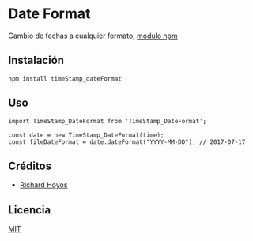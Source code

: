 # Date Format

Cambio de fechas a cualquier formato, [modulo npm](https://twiter.com/richardhoyos)

## Instalación

```
npm install timeStamp_dateFormat
```

## Uso

```
import TimeStamp_DateFormat from 'TimeStamp_DateFormat';

const date = new TimeStamp_DateFormat(time);
const fileDateFormat = date.dateFormat("YYYY-MM-DD"); // 2017-07-17
```

## Créditos
- [Richard Hoyos](https://twitter.com/richardhoyos)

## Licencia

[MIT](https://opensource.org/licenses/MIT)
